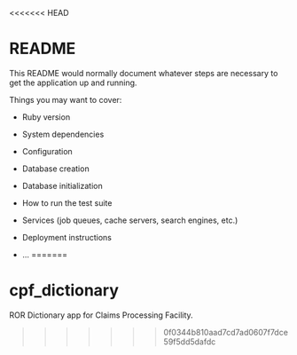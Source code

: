 <<<<<<< HEAD
# README

This README would normally document whatever steps are necessary to get the
application up and running.

Things you may want to cover:

* Ruby version

* System dependencies

* Configuration

* Database creation

* Database initialization

* How to run the test suite

* Services (job queues, cache servers, search engines, etc.)

* Deployment instructions

* ...
=======
# cpf_dictionary
ROR Dictionary app for Claims Processing Facility.
>>>>>>> 0f0344b810aad7cd7ad0607f7dce59f5dd5dafdc
